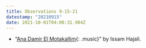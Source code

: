```yaml
---
title: Observations 9-15-21
datestamp: "20210915"
date: 2021-10-01T04:00:31.904Z
---
```

- “[Ana Damir El Motakallim](https://habibifunkrecords.bandcamp.com/track/ana-damir-el-motakallim){: .music}” by Issam Hajali.